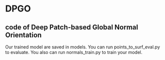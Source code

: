 # DPGO
## code of Deep Patch-based Global Normal Orientation
Our trained model are saved in models. You can run points_to_surf_eval.py to evaluate. You also can run normals_train.py to train your model.
